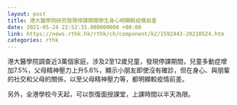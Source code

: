 ```yaml
---
layout: post
title: 港大醫學院研究發現停課期間學生身心明顯較疫情前差
date: 2021-05-24 22:52:31.000000000 +08:00
link: https://news.rthk.hk/rthk/ch/component/k2/1592443-20210524.htm
categories: rthk
---
```


港大醫學院調查近3萬個家庭，涉及2至12歲兒童，發現停課期間，兒童多動症增加7.5%，父母精神壓力上升5.6%，顯示小朋友即使沒有確診，但在身心、與朋輩的社交和父母的關係，以至父母精神壓力等，都明顯較疫情前差。

另外，全港學校今天起，可以恢復面授課堂，上課時間以半天為限。
